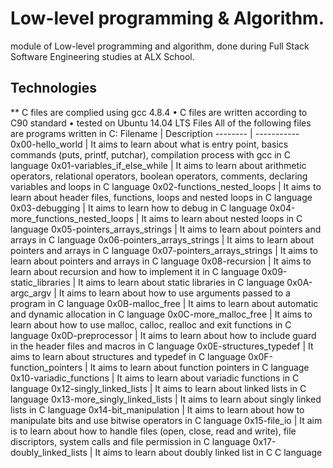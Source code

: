 # Low-level programming & Algorithm.
module of Low-level programming and algorithm, done during Full Stack Software Engineering studies at ALX School.
## Technologies
**	C files are complied using gcc 4.8.4
•	C files are written according to C90 standard
•	tested on Ubuntu 14.04 LTS
Files
All of the following files are programs written in C:
Filename  |	Description
--------  | -----------
0x00-hello_world |	It aims to learn about what is entry point, basics commands (puts, printf, putchar), compilation process with gcc in C language
0x01-variables_if_else_while |	It aims to learn about arithmetic operators, relational operators, boolean operators, comments, declaring variables and loops in C language
0x02-functions_nested_loops |	It aims to learn about header files, functions, loops and nested loops in C language
0x03-debugging |	It aims to learn how to debug in C language
0x04-more_functions_nested_loops |	It aims to learn about nested loops in C language
0x05-pointers_arrays_strings |	It aims to learn about pointers and arrays in C language
0x06-pointers_arrays_strings |	It aims to learn about pointers and arrays in C language
0x07-pointers_arrays_strings |	It aims to learn about pointers and arrays in C language
0x08-recursion	| It aims to learn about recursion and how to implement it in C language
0x09-static_libraries |	It aims to learn about static libraries in C language
0x0A-argc_argv |	It aims to learn about how to use arguments passed to a program in C language
0x0B-malloc_free |	It aims to learn about automatic and dynamic allocation in C language
0x0C-more_malloc_free |	It aims to learn about how to use malloc, calloc, realloc and exit functions in C language
0x0D-preprocessor |	It aims to learn about how to include guard in the header files and macros in C language
0x0E-structures_typedef |	It aims to learn about structures and typedef in C language
0x0F-function_pointers |	It aims to learn about function pointers in C language
0x10-variadic_functions |	It aims to learn about variadic functions in C language
0x12-singly_linked_lists |	It aims to learn about linked lists in C language
0x13-more_singly_linked_lists |	It aims to learn about singly linked lists in C language
0x14-bit_manipulation |	It aims to learn about how to manipulate bits and use bitwise operators in C language
0x15-file_io |	It aim is to learn about how to handle files (open, close, read and write), file discriptors, system calls and file permission in C language
0x17-doubly_linked_lists |	It aims to learn about doubly linked list in C C language

